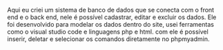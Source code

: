 Aqui eu criei um sistema de banco de dados que se conecta com o front end e o back end, nele é possível cadastrar, editar e excluir os dados.
Ele foi desenvolvido para modelar os dados dentro do site, usei ferramentas como o visual studio code e linguagens php e html.
com ele é possível inserir, deletar e selecionar os comandos diretamente no phpmyadmin.

